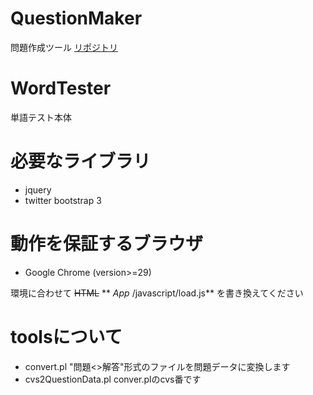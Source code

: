 # QuestionMaker #
問題作成ツール
[リポジトリ](virusbb001/QuestionMaker)


# WordTester #
単語テスト本体

# 必要なライブラリ #
* jquery
* twitter bootstrap 3

# 動作を保証するブラウザ #
* Google Chrome (version>=29)

環境に合わせて ~~HTML~~ ** *App* /javascript/load.js** を書き換えてください

# toolsについて #
* convert.pl "問題<>解答"形式のファイルを問題データに変換します
* cvs2QuestionData.pl conver.plのcvs番です
